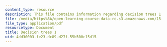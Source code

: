 ```yaml
---
content_type: resource
description: This file contains information regarding decision trees 1.
file: /media/https%3A/open-learning-course-data-rc.s3.amazonaws.com/15-053-optimization-methods-in-management-science-spring-2013/4dd30003fe23dc89d27f55b500c15d15_MIT15_053S13_lec18.pdf
file_type: application/pdf
resourcetype: Document
title: Decision trees 1
uid: 4dd30003-fe23-dc89-d27f-55b500c15d15
---
```

